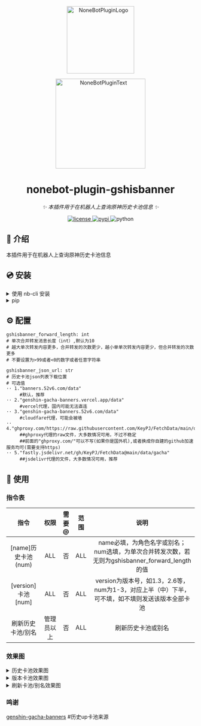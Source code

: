 <div align="center">
  <a href="https://v2.nonebot.dev/store"><img src="https://ghproxy.com/https://github.com/A-kirami/nonebot-plugin-template/blob/resources/nbp_logo.png" width="180" height="180" alt="NoneBotPluginLogo"></a>
  <br>
  <p><img src="https://ghproxy.com/https://github.com/A-kirami/nonebot-plugin-template/blob/resources/NoneBotPlugin.svg" width="240" alt="NoneBotPluginText"></p>
</div>

<div align="center">

# nonebot-plugin-gshisbanner

_✨ 本插件用于在机器人上查询原神历史卡池信息 ✨_

<a href="./LICENSE">
    <img src="https://img.shields.io/github/license/forchannot/nonebot-plugin-gshisbanner.svg" alt="license">
</a>
<a href="https://pypi.python.org/pypi/nonebot-plugin-gshisbanner">
    <img src="https://img.shields.io/pypi/v/nonebot-plugin-gshisbanner.svg" alt="pypi">
</a>
<img src="https://img.shields.io/badge/python-3.8+-blue.svg" alt="python">

</div>

## 📖 介绍

本插件用于在机器人上查询原神历史卡池信息

## 💿 安装

<details>
<summary>使用 nb-cli 安装</summary>
在 nonebot2 项目的根目录下打开命令行, 输入以下指令即可安装

    nb plugin install nonebot-plugin-gshisbanner
</details>

<details>
<summary>pip</summary>

    pip install nonebot-plugin-gshisbanner
打开 nonebot2 项目根目录下的 `pyproject.toml` 文件, 在 `[tool.nonebot]` 部分追加写入

    plugins = ["nonebot_plugin_gshisbanner"]
</details>

## ⚙️ 配置
```
gshisbanner_forward_length: int
# 单次合并转发消息长度（int）,默认为10
# 越大单次转发内容更多，合并转发的次数更少，越小单单次转发内容更少，但合并转发的次数更多
# 不要设置为>99或者<0的数字或者任意字符串

gshisbanner_json_url: str
# 历史卡池json列表下载位置
# 可选值
·· 1."banners.52v6.com/data" 
     #默认，推荐
·· 2."genshin-gacha-banners.vercel.app/data" 
     #vercel代理，国内可能无法直连
·· 3."genshin-gacha-banners.52v6.com/data" 
     #cloudfare代理，可能会被墙
·· 4."ghproxy.com/https://raw.githubusercontent.com/KeyPJ/FetchData/main/data/gacha" 
     ##ghproxy代理的raw文件，大多数情况可用，不过不稳定
     ##前面的"ghproxy.com/"可以不写(如果你是国外机),或者换成你自建的github加速服务均可(需要支持https)
·· 5."fastly.jsdelivr.net/gh/KeyPJ/FetchData@main/data/gacha"
     ##jsdelivr代理的文件，大多数情况可用，推荐
```

## 🎉 使用
### 指令表
|        指令         |    权限    | 需要@ | 范围 |                             说明                             |
| :-----------------: | :--------: | :---: | :--: | :----------------------------------------------------------: |
| [name]历史卡池(num) |    ALL     |  否   | ALL  | name必填，为角色名字或别名；num选填，为单次合并转发次数，若无则为gshisbanner_forward_length的值 |
| [version]卡池[num]  |    ALL     |  否   | ALL  | version为版本号，如1.3，2.6等，num为1-3，对应上半（中）下半，可不填，如不填则发送该版本全部卡池 |
|  刷新历史卡池/别名  | 管理员以上 |  否   | ALL  |                      刷新历史卡池或别名                      |
### 效果图
<details>
<summary>历史卡池效果图</summary>
<details>
<summary>图1</summary>
<img src="https://cdn.staticaly.com/gh/forchannot/mypicgo@main/20230324/image.4jlu5w0mhko0.jpg" alt="help">
</details>
<details>
<summary>图2</summary>
<img src="https://cdn.staticaly.com/gh/forchannot/mypicgo@main/20230324/image.5v8oqbhsm080.jpg" alt="help">
</details>
<details>
<summary>图3</summary>
<img src="https://cdn.staticaly.com/gh/forchannot/mypicgo@main/20230324/image.mr1g032ci74.jpg" alt="help">
</details>
</details>

<details>
<summary>版本卡池效果图</summary>
<details>
<summary>图1</summary>
<img src="https://cdn.staticaly.com/gh/forchannot/mypicgo@main/20230324/image.16h2b0rhhlcw.jpg" alt="help">
</details>
<details>
<summary>图2</summary>
<img src="https://cdn.staticaly.com/gh/forchannot/mypicgo@main/20230324/image.50oudvw9cdg0.jpg" alt="help">
</details>
<details>
<summary>图3</summary>
<img src="https://cdn.staticaly.com/gh/forchannot/mypicgo@main/20230324/image.63vftfc9ryk0.jpg" alt="help">
</details>
</details>

<details>
<summary>刷新卡池/别名效果图</summary>
<img src="https://cdn.staticaly.com/gh/forchannot/mypicgo@main/20230324/image.5zl59kpx8b00.jpg" alt="help">
</details>


### 鸣谢

[genshin-gacha-banners](https://github.com/KeyPJ/genshin-gacha-banners) #历史up卡池来源
